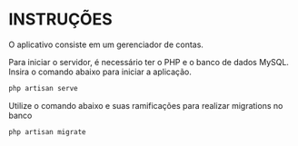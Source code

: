 # INSTRUÇÕES

O aplicativo consiste em um gerenciador de contas.

Para iniciar o servidor, é necessário ter o PHP e o banco de dados MySQL. Insira o comando abaixo para iniciar a aplicação.

~~~~php
php artisan serve
~~~~

Utilize o comando abaixo e suas ramificações para realizar migrations no banco

~~~~php
php artisan migrate
~~~~

